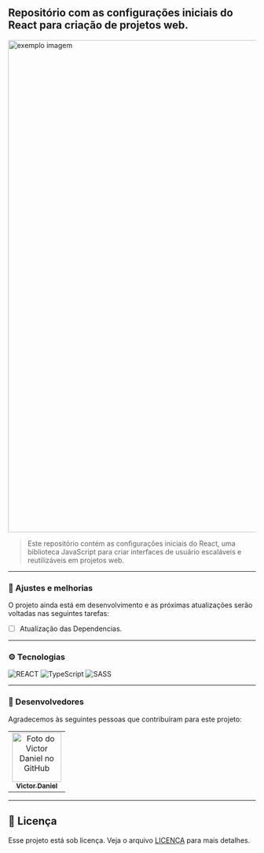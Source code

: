 <h2> Repositório com as configurações iniciais do React para criação de projetos web. </h2>

<img src="https://i.ibb.co/Y45zzGB/Sem-t-tulo.png" alt="exemplo imagem" width="1000px;">

> Este repositório contém as configurações iniciais do React, uma biblioteca JavaScript para criar interfaces de usuário escaláveis e reutilizáveis em projetos web.

----

<h3> 🔧 Ajustes e melhorias </h3>

O projeto ainda está em desenvolvimento e as próximas atualizações serão voltadas nas seguintes tarefas:

- [ ] Atualização das Dependencias.

----

<h3> ⚙️ Tecnologias </h3>

![REACT](https://img.shields.io/badge/React-20232A?style=for-the-badge&logo=react&logoColor=61DAFB)
![TypeScript](https://img.shields.io/badge/TypeScript-007ACC?style=for-the-badge&logo=typescript&logoColor=white)
![SASS](https://img.shields.io/badge/Sass-CC6699?style=for-the-badge&logo=sass&logoColor=white)

----

<h3> 💼 Desenvolvedores </h3>

Agradecemos às seguintes pessoas que contribuíram para este projeto:

<table>
  <tr>
    <td align="center">
      <a href="#">
        <img src="https://avatars.githubusercontent.com/u/77544803?s=400&u=84963ee887a8465a020b9125470ba470f73e67e1&v=4" width="100px;" alt="Foto do Victor Daniel no GitHub"/><br>
        <sub>
          <b>Victor Daniel</b>
        </sub>
      </a>
    </td>
  </tr>
</table>

----

## 📝 Licença

Esse projeto está sob licença. Veja o arquivo [LICENÇA](LICENSE.md) para mais detalhes.

